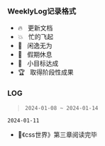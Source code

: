 
### WeeklyLog记录格式

- 🔥 &nbsp;&nbsp;更新文档
- 💥 &nbsp;&nbsp;忙的飞起
- 🦥 &nbsp;&nbsp;闲逸无为
- 🌴 &nbsp;&nbsp;假期休息
- 🌟 &nbsp;&nbsp;小目标达成
- 🏆 &nbsp;&nbsp;取得阶段性成果

### LOG

> `2024-01-08 ~ 2024-01-14`

`2024-01-11`
- 🌟《css世界》第三章阅读完毕

